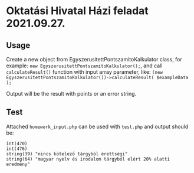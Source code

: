 # Oktatási Hivatal Házi feladat 2021.09.27.

## Usage

Create a new object from EgyszerusitettPontszamitoKalkulator class, for example: `new EgyszerusitettPontszamitoKalkulator();`, and call `calculateResult()` function with input array parameter, like: `(new EgyszerusitettPontszamitoKalkulator())->calculateResult( $exampleData );`

Output will be the result with points or an error string.

## Test

Attached `homework_input.php` can be used with `test.php` and output should be:

```
int(470)
int(476)
string(39) "nincs kötelező tárgyból érettségi"
string(64) "magyar nyelv és irodalom tárgyból elért 20% alatti eredmény"
```